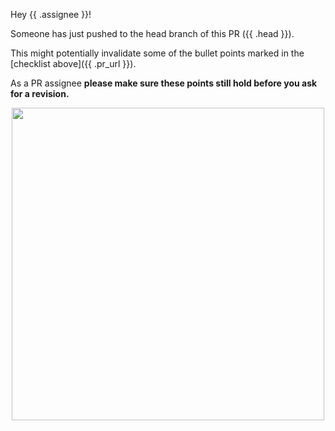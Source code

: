 Hey {{ .assignee }}!

Someone has just pushed to the head branch of this PR ({{ .head }}).

This might potentially invalidate some of the bullet points marked in the [checklist above]({{ .pr_url }}).

As a PR assignee **please make sure these points still hold before you ask for a revision.**

<p align="center">
  <img src="https://media.tenor.com/Ms06pwmECuYAAAAd/everythings-changed-everything-is-different.gif" width="500rem">
  <br><br>
</p>
